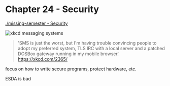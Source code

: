 # Chapter 24 - Security

[./missing-semester - Security](https://missing.csail.mit.edu/2020/security/)

![xkcd messaging systems](https://imgs.xkcd.com/comics/messaging_systems.png)

> 'SMS is just the worst, but I'm having trouble convincing people to adopt my preferred system, TLS IRC with a local server and a patched DOSBox gateway running in my mobile browser.' https://xkcd.com/2365/

focus on how to write secure programs, protect hardware, etc.

ESDA is bad
